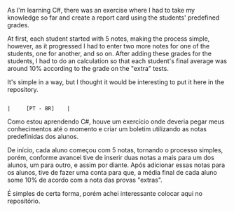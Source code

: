 As I'm learning C#, there was an exercise where I had to take my knowledge so far and create a report card using the students' predefined grades.

At first, each student started with 5 notes, making the process simple, however, as it progressed I had to enter two more notes for one of the students, one for another, and so on. After adding these grades for the students, I had to do an calculation so that each student's final average was around 10% according to the grade on the "extra" tests.

It's simple in a way, but I thought it would be interesting to put it here in the repository.


                                                                          |     [PT - BR]    |

Como estou aprendendo C#, houve um exercício onde deveria pegar meus conhecimentos até o momento e criar um boletim utilizando as notas predefinidas dos alunos.

De início, cada aluno começou com 5 notas, tornando o processo simples, porém, conforme avancei tive de inserir duas notas a mais para um dos alunos, um para outro, e assim por diante. Após adicionar essas notas para os alunos, tive de fazer uma conta para que, a média final de cada aluno some 10% de acordo com a nota das provas "extras".

É simples de certa forma, porém achei interessante colocar aqui no repositório. 
